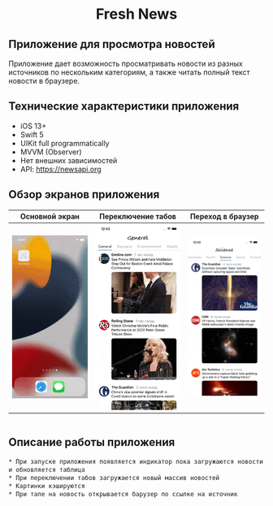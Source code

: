 <h1 align="center">Fresh News</h1> 

## Приложение для просмотра новостей
Приложение дает возможность просматривать новости из разных источников по нескольким категориям, а также читать полный текст новости в браузере.

## Технические характеристики приложения

* iOS 13+
* Swift 5
* UIKit full programmatically
* MVVM (Observer)
* Нет внешних зависимостей
* API: https://newsapi.org

## Обзор экранов приложения

<table>
    <thead>
        <tr>
            <th>Основной экран</th>
            <th>Переключение табов</th>
            <th>Переход в браузер</th>
        </tr>
    </thead>
    <tbody>
        <tr>
            <td>
                <img width="250" src="Resources/MainScreen.gif">
            </td>
            <td>
                <img width="250" src="Resources/TapTabs.gif">
            </td>
                        <td>
                <img width="250" src="Resources/Safari.gif">
            </td>
        </tr>
    </tbody>
</table>

<table>
    <thead>
        </tr>
    </tbody>
</table>

## Описание работы приложения

    * При запуске приложения появляется индикатор пока загружаются новости и обновляется таблица
    * При переключении табов загружается новый массив новостей
    * Картинки кэшируются
    * При тапе на новость открывается барузер по ссылке на источник
